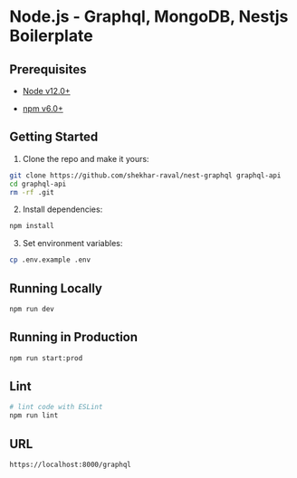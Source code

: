 # Node.js - Graphql, MongoDB, Nestjs Boilerplate

## Prerequisites

- [Node v12.0+](https://nodejs.org/en/download/current/)

- [npm v6.0+](https://www.npmjs.com)

## Getting Started

1. Clone the repo and make it yours:

```bash
git clone https://github.com/shekhar-raval/nest-graphql graphql-api
cd graphql-api
rm -rf .git
```

2. Install dependencies:

```bash
npm install
```

3. Set environment variables:

```bash
cp .env.example .env
```

## Running Locally

```bash
npm run dev
```

## Running in Production

```bash
npm run start:prod
```

## Lint

```bash
# lint code with ESLint
npm run lint
```
## URL

```bash
https://localhost:8000/graphql
```